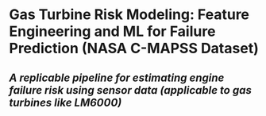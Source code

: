 # Gas Turbine Risk Modeling: Feature Engineering and ML for Failure Prediction (NASA C-MAPSS Dataset)
## *A replicable pipeline for estimating engine failure risk using sensor data (applicable to gas turbines like LM6000)*
